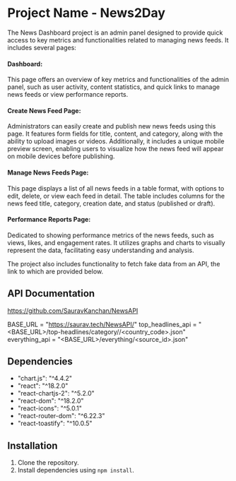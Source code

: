 # Project Name - News2Day

The News Dashboard project is an admin panel designed to provide quick access to key metrics and functionalities related to managing news feeds. It includes several pages:

#### Dashboard:
This page offers an overview of key metrics and functionalities of the admin panel, such as user activity, content statistics, and quick links to manage news feeds or view performance reports.

#### Create News Feed Page: 
Administrators can easily create and publish new news feeds using this page. It features form fields for title, content, and category, along with the ability to upload images or videos. Additionally, it includes a unique mobile preview screen, enabling users to visualize how the news feed will appear on mobile devices before publishing.

#### Manage News Feeds Page: 
This page displays a list of all news feeds in a table format, with options to edit, delete, or view each feed in detail. The table includes columns for the news feed title, category, creation date, and status (published or draft).

#### Performance Reports Page: 
Dedicated to showing performance metrics of the news feeds, such as views, likes, and engagement rates. It utilizes graphs and charts to visually represent the data, facilitating easy understanding and analysis.

The project also includes functionality to fetch fake data from an API, the link to which are provided below.

## API Documentation
https://github.com/SauravKanchan/NewsAPI

BASE_URL = "https://saurav.tech/NewsAPI/" 
top_headlines_api = "<BASE_URL>/top-headlines/category/<category>/<country_code>.json"  
everything_api = "<BASE_URL>/everything/<source_id>.json"

## Dependencies

- "chart.js": "^4.4.2"
- "react": "^18.2.0"
- "react-chartjs-2": "^5.2.0"
- "react-dom": "^18.2.0"
- "react-icons": "^5.0.1"
- "react-router-dom": "^6.22.3"
- "react-toastify": "^10.0.5"

## Installation

1. Clone the repository.
2. Install dependencies using `npm install`.

